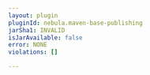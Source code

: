 ```yaml
---
layout: plugin
pluginId: nebula.maven-base-publishing
jarSha1: INVALID
isJarAvailable: false
error: NONE
violations: []

---
```

